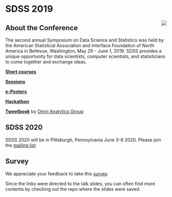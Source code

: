# SDSS 2019  

<img src="logo.png" align="right">


## About the Conference
The second annual Symposium on Data Science and Statistics was held by the American Statistical Association and Interface Foundation of North America in Bellevue, Washington, May 29 - June 1, 2019. SDSS provides a unique opportunity for data scientists, computer scientists, and statisticians to come together and exchange ideas.


**[Short courses](shortcourses.md)**

**[Sessions](sessions.md)**

**[e-Posters](eposters.md)**

**[Hackathon](https://github.com/Reed-Statistics/SDSS2019-Hack)**

**[Tweetbook](https://omnianalytics.io/tweet_books/sdss2019.pdf)** by [Omni Analytics Group](https://twitter.com/OmniAnalytics)

## SDSS 2020
SDSS 2020 will be in Pittsburgh, Pennsylvania June 3-6 2020. Please join the [mailing list](https://ww2.amstat.org/meetings/sdss/2020/)

## Survey
We appreciate your feedback to take this [survey](https://docs.google.com/forms/d/e/1FAIpQLSdG1AWHvag7gPqyM_sYwbg7wkN8cC5urgT7JbiL22EZ8KbG4g/viewform)


Since the links were directed to the talk slides, you can often find more contents by checking out the repo where the slides were saved. 
